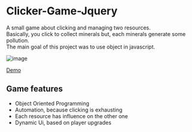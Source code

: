 # Clicker-Game-Jquery

A small game about clicking and managing two resources.  
Basically, you click to collect minerals but, each minerals generate some pollution.  
The main goal of this project was to use object in javascript.

![image](https://user-images.githubusercontent.com/98763680/151984085-0f3e3ecb-c344-495c-9ff8-064a34b99399.png)

[Demo](https://mineral-clicker-game.herokuapp.com/)

## Game features

  - Object Oriented Programming 
  - Automation, because clicking is exhausting
  - Each resource has influence on the other one
  - Dynamic Ui, based on player upgrades


  
  


